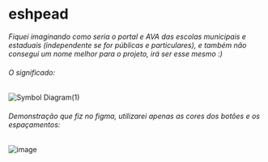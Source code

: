 # eshpead

<i>Fiquei imaginando como seria o portal e AVA das escolas municipais e estaduais (independente se for públicas e particulares), e também não consegui um nome melhor para o projeto, irá ser esse mesmo :)</i>

<h6>O significado:</h6>

![Symbol Diagram(1)](https://user-images.githubusercontent.com/29151587/120912007-1e288a00-c662-11eb-84e5-f4b62a19a9e7.jpg)

<h6>Demonstração que fiz no figma, utilizarei apenas as cores dos botôes e os espaçamentos:</h6>

![image](https://user-images.githubusercontent.com/29151587/120912174-7c09a180-c663-11eb-8964-dfc809bad312.png)

